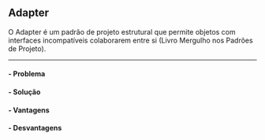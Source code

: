 ## Adapter

O Adapter é um padrão de projeto estrutural que permite objetos com interfaces incompatíveis colaborarem entre si (Livro Mergulho nos Padrões de Projeto).

---
#### - Problema


#### - Solução


#### - Vantagens


#### - Desvantagens

